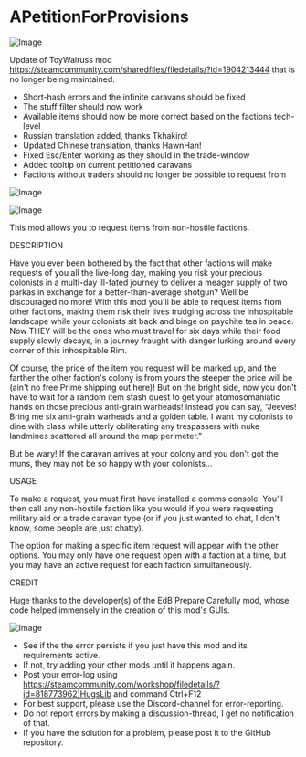 # APetitionForProvisions

![Image](https://i.imgur.com/buuPQel.png)

Update of ToyWalruss mod
https://steamcommunity.com/sharedfiles/filedetails/?id=1904213444
that is no longer being maintained.

- Short-hash errors and the infinite caravans should be fixed
- The stuff filter should now work
- Available items should now be more correct based on the factions tech-level
- Russian translation added, thanks Tkhakiro!
- Updated Chinese translation, thanks HawnHan!
- Fixed Esc/Enter working as they should in the trade-window
- Added tooltip on current petitioned caravans
- Factions without traders should no longer be possible to request from

![Image](https://i.imgur.com/pufA0kM.png)

	
![Image](https://i.imgur.com/Z4GOv8H.png)

This mod allows you to request items from non-hostile factions.


DESCRIPTION

Have you ever been bothered by the fact that other factions will make requests of you all the live-long day, making you risk your precious colonists in a multi-day ill-fated journey to deliver a meager supply of two parkas in exchange for a better-than-average shotgun? Well be discouraged no more! With this mod you'll be able to request items from other factions, making them risk their lives trudging across the inhospitable landscape while your colonists sit back and binge on psychite tea in peace. Now THEY will be the ones who must travel for six days while their food supply slowly decays, in a journey fraught with danger lurking around every corner of this inhospitable Rim.

Of course, the price of the item you request will be marked up, and the farther the other faction's colony is from yours the steeper the price will be (ain't no free Prime shipping out here)! But on the bright side, now you don't have to wait for a random item stash quest to get your atomosomaniatic hands on those precious anti-grain warheads! Instead you can say, “Jeeves! Bring me six anti-grain warheads and a golden table. I want my colonists to dine with class while utterly obliterating any trespassers with nuke landmines scattered all around the map perimeter.”

But be wary! If the caravan arrives at your colony and you don't got the muns, they may not be so happy with your colonists...


USAGE

To make a request, you must first have installed a comms console. You'll then call any non-hostile faction like you would if you were requesting military aid or a trade caravan type (or if you just wanted to chat, I don't know, some people are just chatty).

The option for making a specific item request will appear with the other options. You may only have one request open with a faction at a time, but you may have an active request for each faction simultaneously.
    

CREDIT

Huge thanks to the developer(s) of the EdB Prepare Carefully mod, whose code helped immensely in the creation of this mod's GUIs.


![Image](https://i.imgur.com/PwoNOj4.png)



-  See if the the error persists if you just have this mod and its requirements active.
-  If not, try adding your other mods until it happens again.
-  Post your error-log using https://steamcommunity.com/workshop/filedetails/?id=818773962]HugsLib and command Ctrl+F12
-  For best support, please use the Discord-channel for error-reporting.
-  Do not report errors by making a discussion-thread, I get no notification of that.
-  If you have the solution for a problem, please post it to the GitHub repository.



